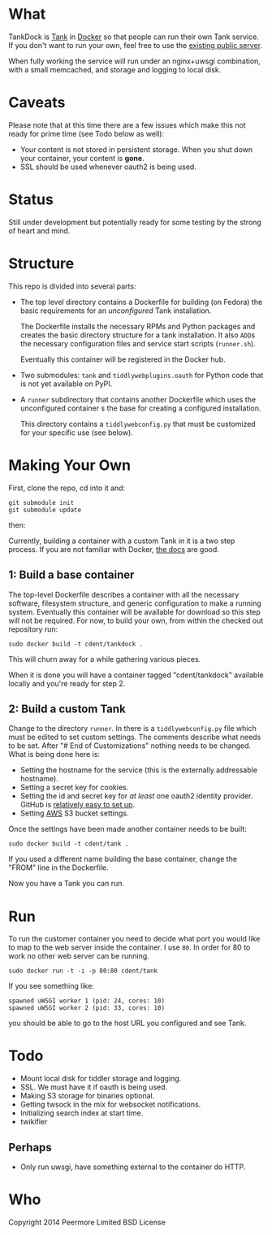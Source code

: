 # What

TankDock is [Tank](https://tank.peermore.com/) in
[Docker](https://docker.com/) so that people can run their own Tank
service. If you don't want to run your own, feel free to use the
[existing public server](https://tank.peermore.com/).

When fully working the service will run under an nginx+uwsgi combination,
with a small memcached, and storage and logging to local disk.

# Caveats

Please note that at this time there are a few issues which make this
not ready for prime time (see Todo below as well):

* Your content is not stored in persistent storage. When you shut
  down your container, your content is **gone**.
* SSL should be used whenever oauth2 is being used.

# Status

Still under development but potentially ready for some testing by the
strong of heart and mind.

# Structure

This repo is divided into several parts:

* The top level directory contains a Dockerfile for building (on
  Fedora) the basic requirements for an _unconfigured_ Tank
  installation.

  The Dockerfile installs the necessary RPMs and Python packages
  and creates the basic directory structure for a tank installation.
  It also `ADD`s the necessary configuration files and service
  start scripts (`runner.sh`).

  Eventually this container will be registered in the Docker hub.

* Two submodules: `tank` and `tiddlywebplugins.oauth` for Python
  code that is not yet available on PyPI.

* A `runner` subdirectory that contains another Dockerfile which
  uses the unconfigured container s the base for creating a
  configured installation.

  This directory contains a `tiddlywebconfig.py` that must be
  customized for your specific use (see below).

# Making Your Own

First, clone the repo, cd into it and:

```
git submodule init
git submodule update
```

then:

Currently, building a container with a custom Tank in it is a two
step process. If you are not familiar with Docker, [the
docs](http://docs.docker.com/) are good.

## 1: Build a base container

The top-level Dockerfile describes a container with all the
necessary software, filesystem structure, and generic configuration
to make a running system. Eventually this container will be
available for download so this step will not be required. For now,
to build your own, from within the checked out repository run:

```
sudo docker build -t cdent/tankdock .
```

This will churn away for a while gathering various pieces.

When it is done you will have a container tagged "cdent/tankdock"
available locally and you're ready for step 2.

## 2: Build a custom Tank

Change to the directory `runner`. In there is a `tiddlywebconfig.py`
file which must be edited to set custom settings. The comments
describe what needs to be set. After "# End of Customizations"
nothing needs to be changed. What is being done here is:

* Setting the hostname for the service (this is the externally
  addressable hostname).
* Setting a secret key for cookies.
* Setting the id and secret key for _at least_ one oauth2 identity
  provider. GitHub is [relatively easy to set
  up](https://github.com/settings/applications).
* Setting [AWS](http://aws.amazon.com/) S3 bucket settings.

Once the settings have been made another container needs to be built:

```
sudo docker build -t cdent/tank .
```

If you used a different name building the base container, change the
"FROM" line in the Dockerfile.

Now you have a Tank you can run.

# Run

To run the customer container you need to decide what port you would
like to map to the web server inside the container. I use `80`. In
order for 80 to work no other web server can be running.

```
sudo docker run -t -i -p 80:80 cdent/tank
```

If you see something like:

```
spawned uWSGI worker 1 (pid: 24, cores: 10)
spawned uWSGI worker 2 (pid: 33, cores: 10)
```

you should be able to go to the host URL you configured and see
Tank.

# Todo

* Mount local disk for tiddler storage and logging.
* SSL. We must have it if oauth is being used.
* Making S3 storage for binaries optional.
* Getting twsock in the mix for websocket notifications.
* Initializing search index at start time.
* twikifier

## Perhaps

* Only run uwsgi, have something external to the container do HTTP.

# Who

Copyright 2014 Peermore Limited
BSD License
